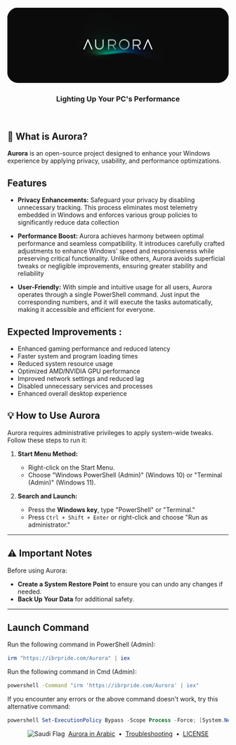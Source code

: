 <p align="center">
<a href="https://ibrpride.com/" target="_blank"><img src="./Docs/Assets/AuroraBenner.png" alt="Aurora" width="800"></a>
<h3 align="center">Lighting Up Your PC's Performance</h3>
<br>

</p>

## 🤔 What is Aurora?

**Aurora** is an open-source project designed to enhance your Windows experience by applying privacy, usability, and performance optimizations.

## Features

- **Privacy Enhancements:** Safeguard your privacy by disabling unnecessary tracking. This process eliminates most telemetry embedded in Windows and enforces various group policies to significantly reduce data collection

- **Performance Boost:** Aurora achieves harmony between optimal performance and seamless compatibility. It introduces carefully crafted adjustments to enhance Windows' speed and responsiveness while preserving critical functionality. Unlike others, Aurora avoids superficial tweaks or negligible improvements, ensuring greater stability and reliability

- **User-Friendly:** With simple and intuitive usage for all users, Aurora operates through a single PowerShell command. Just input the corresponding numbers, and it will execute the tasks automatically, making it accessible and efficient for everyone.

## Expected Improvements :

- Enhanced gaming performance and reduced latency
- Faster system and program loading times
- Reduced system resource usage
- Optimized AMD/NVIDIA GPU performance
- Improved network settings and reduced lag
- Disabled unnecessary services and processes
- Enhanced overall desktop experience

## 💡 How to Use Aurora

Aurora requires administrative privileges to apply system-wide tweaks. Follow these steps to run it:

1. **Start Menu Method:**
   - Right-click on the Start Menu.
   - Choose "Windows PowerShell (Admin)" (Windows 10) or "Terminal (Admin)" (Windows 11).

2. **Search and Launch:**
   - Press the **Windows key**, type "PowerShell" or "Terminal."
   - Press `Ctrl + Shift + Enter` or right-click and choose "Run as administrator."

---

## ⚠️ Important Notes
Before using Aurora:
-  **Create a System Restore Point** to ensure you can undo any changes if needed.
-  **Back Up Your Data** for additional safety.

---

## Launch Command

Run the following command in PowerShell (Admin):

```powershell
irm "https://ibrpride.com/Aurora" | iex
```
Run the following command in Cmd (Admin):

```cmd
powershell -Command "irm 'https://ibrpride.com/Aurora' | iex"
```

If you encounter any errors or the above command doesn't work, try this alternative command:


```powershell
powershell Set-ExecutionPolicy Bypass -Scope Process -Force; [System.Net.ServicePointManager]::SecurityProtocol = [System.Net.ServicePointManager]::SecurityProtocol -bor 3072; Invoke-WebRequest "https://github.com/IBRHUB/Aurora/releases/download/0.6/Aurora.cmd" -OutFile "$env:temp\Aurora.cmd"; Start-process $env:temp\Aurora.cmd
```
<p align="center">
  <img src="https://upload.wikimedia.org/wikipedia/commons/0/0d/Flag_of_Saudi_Arabia.svg" alt="Saudi Flag" width="20" height="20">
  &nbsp;<a href="https://github.com/IBRHUB/Aurora/blob/main/README.ar.md">Aurora in Arabic</a>
  &nbsp;&bull;&nbsp;
  <a href="https://github.com/IBRHUB/Aurora/blob/main/Troubleshooting">Troubleshooting</a>
  &nbsp;&bull;&nbsp;
  <a href="https://github.com/IBRHUB/Aurora/blob/main/LICENSE">LICENSE</a>
</p>



